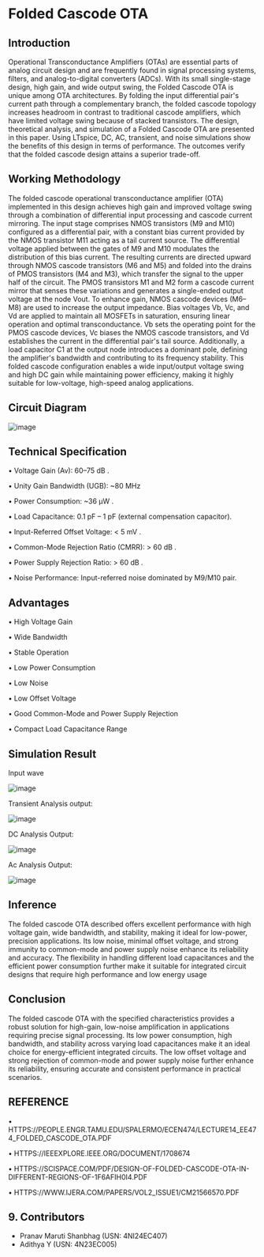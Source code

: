 # Folded Cascode OTA
## Introduction
Operational Transconductance Amplifiers (OTAs) are essential parts of analog circuit design and are frequently found in signal processing systems, filters, and analog-to-digital converters (ADCs). With its small single-stage design, high gain, and wide output swing, the Folded Cascode OTA is unique among OTA architectures. By folding the input differential pair's current path through a complementary branch, the folded cascode topology increases headroom in contrast to traditional cascode amplifiers, which have limited voltage swing because of stacked transistors. The design, theoretical analysis, and simulation of a Folded Cascode OTA are presented in this paper. Using LTspice, DC, AC, transient, and noise simulations show the benefits of this design in terms of performance. The outcomes verify that the folded cascode design attains a superior trade-off.

## Working Methodology
The folded cascode operational transconductance amplifier (OTA) implemented in this design achieves high gain and improved voltage swing through a combination of differential input processing and cascode current mirroring. The input stage comprises NMOS transistors (M9 and M10) configured as a differential pair, with a constant bias current provided by the NMOS transistor M11 acting as a tail current source. The differential voltage applied between the gates of M9 and M10 modulates the distribution of this bias current. The resulting currents are directed upward through NMOS cascode transistors (M6 and M5) and folded into the drains of PMOS transistors (M4 and M3), which transfer the signal to the upper half of the circuit. The PMOS transistors M1 and M2 form a cascode current mirror that senses these variations and generates a single-ended output voltage at the node Vout.
To enhance gain, NMOS cascode devices (M6–M8) are used to increase the output impedance. Bias voltages Vb, Vc, and Vd are applied to maintain all       MOSFETs in saturation, ensuring linear operation and optimal transconductance. Vb sets the operating point for the PMOS cascode devices, Vc biases the NMOS cascode transistors, and Vd establishes the current in the differential pair's tail source. Additionally, a load capacitor C1 at the output node introduces a dominant pole, defining the amplifier's bandwidth and contributing to its frequency stability. This folded cascode configuration enables a wide input/output voltage swing and high DC gain while maintaining power efficiency, making it highly suitable for low-voltage, high-speed analog applications.

## Circuit Diagram
![image](https://github.com/user-attachments/assets/a485c8b6-4150-4b17-a84b-9ca720d3f678)

## Technical Specification
•	Voltage Gain (Av): 60–75 dB .



•	Unity Gain Bandwidth (UGB): ~80 MHz




•	Power Consumption: ~36 µW .




•	Load Capacitance: 0.1 pF – 1 pF (external compensation capacitor).





•	Input-Referred Offset Voltage: < 5 mV .





•	Common-Mode Rejection Ratio (CMRR): > 60 dB .





•	Power Supply Rejection Ratio: > 60 dB .





•	Noise Performance: Input-referred noise dominated by M9/M10 pair.

## Advantages
•	High Voltage Gain




•	Wide Bandwidth



•	Stable Operation



•	Low Power Consumption



•	Low Noise




•	Low Offset Voltage




•	Good Common-Mode and Power Supply Rejection




•	Compact Load Capacitance Range




## Simulation Result


Input wave


![image](https://github.com/user-attachments/assets/2080b442-8361-4bdb-80bf-20ecc91faa26)



Transient Analysis output:


![image](https://github.com/user-attachments/assets/c104e30e-0e3a-4287-8948-206b5c3a12b6)




DC Analysis Output: 



![image](https://github.com/user-attachments/assets/cf92a448-c275-4c32-a094-4533e3b1b470)



Ac Analysis Output:



![image](https://github.com/user-attachments/assets/10b53ec5-6666-4390-bcab-f657e07f5052)

## Inference
The folded cascode OTA described offers  excellent performance with high voltage gain, wide bandwidth, and stability, making it ideal for low-power, precision applications. Its low noise, minimal offset voltage, and strong immunity to common-mode and power supply noise enhance its reliability and accuracy. The flexibility in handling different load capacitances and the efficient power consumption further make it suitable for integrated circuit designs that require high performance and low energy usage

## Conclusion
The folded cascode OTA with the specified characteristics provides a robust solution for high-gain, low-noise amplification in applications requiring precise signal processing. Its low power consumption, high bandwidth, and stability across varying load capacitances make it an ideal choice for energy-efficient integrated circuits. The low offset voltage and strong rejection of common-mode and power supply noise further enhance its reliability, ensuring accurate and consistent performance in practical scenarios.

## REFERENCE
•	HTTPS://PEOPLE.ENGR.TAMU.EDU/SPALERMO/ECEN474/LECTURE14_EE474_FOLDED_CASCODE_OTA.PDF


•	HTTPS://IEEEXPLORE.IEEE.ORG/DOCUMENT/1708674


•	HTTPS://SCISPACE.COM/PDF/DESIGN-OF-FOLDED-CASCODE-OTA-IN-DIFFERENT-REGIONS-OF-1F6AFIH0I4.PDF



•	HTTPS://WWW.IJERA.COM/PAPERS/VOL2_ISSUE1/CM21566570.PDF

## 9. Contributors

- Pranav Maruti Shanbhag (USN: 4NI24EC407)
- Adithya Y (USN: 4N23EC005)  
